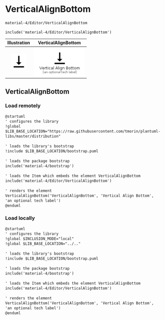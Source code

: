 # VerticalAlignBottom


```text
material-4/Editor/VerticalAlignBottom
```

```text
include('material-4/Editor/VerticalAlignBottom')
```



| Illustration | VerticalAlignBottom |
| :---: | :---: |
| ![illustration for Illustration](../../material-4/Editor/VerticalAlignBottom.png) | ![illustration for VerticalAlignBottom](../../material-4/Editor/VerticalAlignBottom.Local.png) |




## VerticalAlignBottom

### Load remotely
```plantuml
@startuml
' configures the library
!global $LIB_BASE_LOCATION="https://raw.githubusercontent.com/tmorin/plantuml-libs/master/distribution"

' loads the library's bootstrap
!include $LIB_BASE_LOCATION/bootstrap.puml

' loads the package bootstrap
include('material-4/bootstrap')

' loads the Item which embeds the element VerticalAlignBottom
include('material-4/Editor/VerticalAlignBottom')

' renders the element
VerticalAlignBottom('VerticalAlignBottom', 'Vertical Align Bottom', 'an optional tech label')
@enduml
```

### Load locally
```plantuml
@startuml
' configures the library
!global $INCLUSION_MODE="local"
!global $LIB_BASE_LOCATION="../.."

' loads the library's bootstrap
!include $LIB_BASE_LOCATION/bootstrap.puml

' loads the package bootstrap
include('material-4/bootstrap')

' loads the Item which embeds the element VerticalAlignBottom
include('material-4/Editor/VerticalAlignBottom')

' renders the element
VerticalAlignBottom('VerticalAlignBottom', 'Vertical Align Bottom', 'an optional tech label')
@enduml
```

